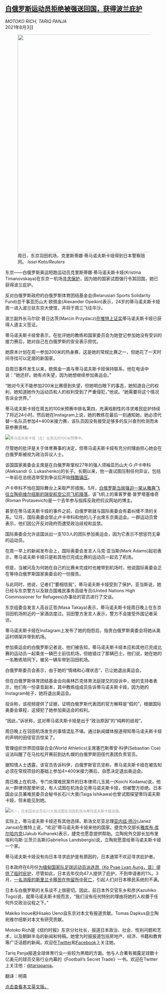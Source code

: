 <!--1627970822000-->
[白俄罗斯运动员拒绝被强送回国，获得波兰庇护](https://cn.nytimes.com/world/20210803/belarus-olympics-kristina-timanovskaya/)
------

<address>MOTOKO RICH, TARIQ PANJA</address><time pudate="2021-08-03 01:59:03" datetime="2021-08-03 01:59:03">2021年8月3日</time><figure class="article-span-photo"><img src="https://images.weserv.nl/?url=static01.nyt.com/images/2021/08/01/world/01belarus-olympics1/01belarus-olympics1-master1050.jpg" width="1050" height="700"><figcaption>周日，东京羽田机场，克里斯蒂娜·蒂马诺夫斯卡娅得到日本警察陪同。 <cite>Issei Kato/Reuters</cite></figcaption></figure><section class="article-body"><p>东京——白俄罗斯奥运短跑运动员克里斯蒂娜·蒂马诺夫斯卡娅(Kristina Timanovskaya)在东京一机场<a href="https://www.nytimes.com/2021/08/01/world/europe/olympic-sprinter-belarus-japan.html" title="Link: https://www.nytimes.com/2021/08/01/world/europe/olympic-sprinter-belarus-japan.html">寻求保护</a>，因为她的国家试图强行令其回国，她已获得波兰庇护。</p><p>反对白俄罗斯政府的白俄罗斯体育团结基金会(Belarusian Sports Solidarity Fund)总干事亚历山大·欧佩金(Alexander Opeikin)表示，24岁的蒂马诺夫斯卡娅周一进入波兰驻东京大使馆，并将于周三飞往华沙。</p><p>波兰副外长马尔钦·普日达茨(Marcin Przydacz)<a rel="noopener noreferrer" target="_blank" href="https://twitter.com/marcin_przydacz/status/1422146358958596100" title="Link: https://twitter.com/marcin_przydacz/status/1422146358958596100">在推特上证实</a>蒂马诺夫斯卡娅已获得人道主义签证。</p><p>蒂马诺夫斯卡娅曾表示，在批评她的教练和国家委员会为她登记参加她没有受训的接力赛后，她对自己在白俄罗斯的安全表示担忧。</p><p>她原本计划在周一参加200米的热身赛，这是她的常规比赛之一，但她花了一天时间寻找可以定居的新国家。</p><p>自周日事件发生以来，欧佩金一直与蒂马诺夫斯卡娅保持联系，他在电话中说：“她还好。她有点失望，因为她想继续参加奥运会。”</p><p>“她对今天不能参加200米比赛感到失望，但她明白眼下的事态，她知道自己的权利，她知道她作为运动员和人的权利受到了严重侵犯，”他说。“她需要将这个情况告诉全世界。”</p><p>蒂马诺夫斯卡娅在周五的100米预赛中排名第四，充满戏剧性的寻求难民庇护持续了将近24小时。然后她在Instagram上说，她的教练在最后一刻通知她，她必须代替一名队员参加4×400米接力赛，该队员因没有接受足够多的反兴奋剂检测而未获参赛资格。</p><p><img src="https://images.weserv.nl/?url=static01.nyt.com/images/2021/08/02/world/02olympics-belarus-03/merlin_192395406_d89d791d-adc1-497e-bc82-5ef22dc65b27-master1050.jpg"><small style="color: #999;">蒂马诺夫斯卡娅（左）在周五的100米预赛中。</small></p><p>尽管她的批评是关于体育赛事的决定，但蒂马诺夫斯卡娅有充分的理由担心她会在白俄罗斯被视为政治异议人士。</p><p>该国国家奥委会主席是在白俄罗斯掌权27年的强人领袖亚历山大·G·卢卡申科(Aleksandr G. Lukashenko)的长子。长期以来，他一直试图压制任何异议，包括一年前在总统选举受到争议后开始<a href="https://www.nytimes.com/2020/11/14/world/europe/belarus-lukashenko-protests-crackdown.html" title="Link: https://www.nytimes.com/2020/11/14/world/europe/belarus-lukashenko-protests-crackdown.html">残酷镇压</a>。</p><p>卢卡申科不怕在国际舞台上采取严厉措施。5月，<a href="https://www.nytimes.com/2021/05/23/world/europe/ryanair-belarus.html?action=click&module=RelatedLinks&pgtype=Article" title="Link: https://www.nytimes.com/2021/05/23/world/europe/ryanair-belarus.html?action=click&module=RelatedLinks&pgtype=Article">白俄罗斯当局强迫一架从雅典飞往立陶宛维尔纽斯的瑞安航空公司飞机降落</a>，该飞机上的乘客罗曼·普罗塔塞维奇(Roman Protasevich)是一个去年参与指挥反政府抗议网站的博主。</p><p>甚至在蒂马诺夫斯卡娅的事件之前，白俄罗斯就与国际奥委会有着纠缠不清的关系。12月，国际奥委会禁止卢卡申科和他的儿子出席东京奥运会。一群运动员曾表示，他们因公开反对政府而遭受政治歧视和监禁。</p><p>国际奥委会允许该国派出一支103人的团队参加奥运会，因为它表示不想惩罚无辜的运动员。</p><p>在周一早上的新闻发布会上，国际奥委会发言人马克·亚当斯(Mark Adams)起初表示，蒂马诺夫斯卡娅只是和其他已完成比赛的运动员一起去了机场。</p><p>但是，当被问及为何她在自己的比赛未完成时也被带到机场时，他说国际奥委会正在等待白俄罗斯国家奥委会的一份报告。</p><p>与此同时，他说，记者们“要相信我”，蒂马诺夫斯卡娅受到了保护。亚当斯说，她已经与东京警方以及联合国难民事务高级专员(United Nations High Commissioner for Refugees)办事处的官员进行了交谈。</p><p>东京组委会发言人高谷正哲(Masa Takaya)表示，蒂马诺夫斯卡娅周日晚上在东京羽田机场附近的一家酒店度过。羽田警方发言人表示，警方不会接受外国记者采访。</p><p>蒂马诺夫斯卡娅在Instagram上发布了她的抱怨后，指责白俄罗斯奥委会将她从奥运村绑架并带到机场。</p><p>参加奥运会的白俄罗斯记者说，他们被告知，蒂马诺夫斯卡娅本应和其他已完成比赛的运动员一起乘坐一辆巴士前往机场，但她错过了那辆巴士。他们说，她在她的一名教练陪同下，被另一辆车带到羽田机场。</p><p>白俄罗斯委员会表示，由于她的“情绪和心理状态”，已让她退出奥运会。</p><p>但在白俄罗斯体育团结基金会向奥林匹克体育法庭提交的投诉中，她的支持者表示，他们有一份录音副本，其中教练组成员告诉蒂马诺夫斯卡娅，因为她的Instagram帖子，她将退出奥运会。</p><p>投诉称，该视频提供了证据，证明白俄罗斯代表团的官方解释是“假的”，根据国际奥委会章程，这侵犯了她参加奥运会的权利。</p><p>“因此，”诉状称，这对蒂马诺夫斯卡娅是出于“政治原因”的“纯粹的歧视”。</p><p>周日晚上在羽田机场发生的事情混乱不堪。通过新闻媒体报道得知蒂马诺夫斯卡娅的声明的田径官员惊呆了。</p><p>管理组织世界田径联合会(World Athletics)主席塞巴斯蒂安·科伊(Sebastian Coe)设法叫醒了在马拉松开赛前到达札幌的白俄罗斯田径代表团负责官员。</p><p>据知情人士透露，该官员告诉科伊，白俄罗斯官员坚称，蒂马诺夫斯卡娅在被告知必须在常规项目的基础上参加4×400米接力赛后，自愿决定退出奥运会。</p><p>周日晚上在机场，专门处理难民案件的日本律师儿玉晃一(Koichi Kodama)说，他从一群律师那里听说，有人试图在机场会见蒂马诺夫斯卡娅，但被警方拒绝。日本国会议员兼难民委员会秘书长石川大我(Taiga Ishikawa)也曾试图探望蒂玛诺夫斯卡娅，但未能见到她。</p><p><img src="https://images.weserv.nl/?url=static01.nyt.com/images/2021/08/02/world/02olympics-belarus-04/merlin_192347751_3d357096-7e0e-4f14-95f5-a1234f0b0de0-master1050.jpg"><small style="color: #999;">周一，日本国会议员石川大我试图在羽田机场与蒂玛诺夫斯卡娅会面。</small></p><p>实际上，蒂马诺夫斯卡娅还有其他选择。斯洛文尼亚总理<a rel="noopener noreferrer" target="_blank" href="https://twitter.com/JJansaSDS/status/1421899409651023876">亚内兹·扬沙</a>(Janez Jansa)在推特上说，“欢迎”蒂马诺夫斯卡娅来他的国家。捷克外交部长<a rel="noopener noreferrer" target="_blank" href="https://twitter.com/JakubKulhanek/status/1422091211645628417">雅库布·库尔哈内克</a>(Jakub Kulhanek)表示，捷克也愿意提供帮助。立陶宛外交部长加布里埃利乌斯·兰茨贝吉斯(Gabrielius Landsbergis)说，立陶宛愿意给蒂马诺夫斯卡娅一个家。</p><p>蒂马诺夫斯卡娅没有向日本寻求庇护是有原因的，日本通常不欢迎寻求庇护者。</p><p>日本政府在6月份<a href="https://www.nytimes.com/2021/07/03/world/asia/japan-myanmar-soccer-asylum.html" title="Link: https://www.nytimes.com/2021/07/03/world/asia/japan-myanmar-soccer-asylum.html">为缅甸国家队足球运动员派连昂（Ko Pyae Lyan Aung，音）提供了临时庇护</a>，尽管如此，日本去年仅向47人提供了庇护，不到申请者的1%。3月，<a href="https://cn.nytimes.com/asia-pacific/20210519/japan-refugee-wishma-rathnayake/" title="Link: https://cn.nytimes.com/asia-pacific/20210519/japan-refugee-wishma-rathnayake/">一名消瘦的斯里兰卡移民在拘留所中死亡</a>，引起人们对日本移民系统的不满。</p><p>日本与白俄罗斯的关系谈不上很密切。因此，前日本外交官东乡和彦(Kazuhiko Togo)说，就蒂马诺夫斯卡娅而言，“我们没有任何特别的理由将她的人权置于任何外交政治议程之下。”</p></section><footer class="author-info"><p>Makiko Inoue和Hisako Ueno自东京对本文有报道贡献。Tomas Dapkus自立陶宛维尔纽斯对本文有研究贡献。</p><p>Motoko Rich是《纽约时报》东京分社社长，报道日本政治、社会、性别问题和艺术，以及朝鲜半岛的新闻和特稿。她曾为时报报道包括房地产、经济、书籍和教育等广泛话题的新闻。欢迎在<a rel="nofollow" target="_blank" href="https://twitter.com/motokorich">Twitter</a>和<a rel="nofollow" target="_blank" href="https://www.facebook.com/motoko.rich">Facebook</a>上关注她。</p><p>Tariq Panja报道全球体育行业一些较为黑暗的方面。他与人合著有揭露足球数十亿美元的球员交易行业内幕的《Football’s Secret Trade》一书。欢迎在Twitter上关注他：<a rel="nofollow" target="_blank" href="https://twitter.com/tariqpanja">@tariqpanja</a>。</p><p>翻译：明斋</p><p><a rel="nofollow" target="_blank" href="https://www.nytimes.com/2021/08/02/world/asia/belarus-olympics-kristina-timanovskaya.html">点击查看本文英文版。</a></p></footer>
